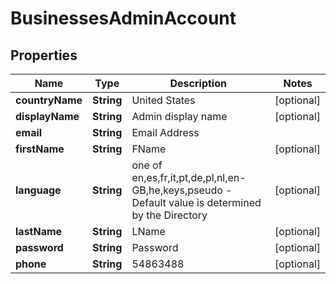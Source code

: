 

# BusinessesAdminAccount


## Properties

Name | Type | Description | Notes
------------ | ------------- | ------------- | -------------
**countryName** | **String** | United States |  [optional]
**displayName** | **String** | Admin display name |  [optional]
**email** | **String** | Email Address | 
**firstName** | **String** | FName |  [optional]
**language** | **String** | one of en,es,fr,it,pt,de,pl,nl,en-GB,he,keys,pseudo  - Default value is determined by the Directory |  [optional]
**lastName** | **String** | LName |  [optional]
**password** | **String** | Password |  [optional]
**phone** | **String** | 54863488 |  [optional]



